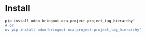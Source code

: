 # Install

```bash
pip install odoo-bringout-oca-project-project_tag_hierarchy"
# or
uv pip install odoo-bringout-oca-project-project_tag_hierarchy"
```
